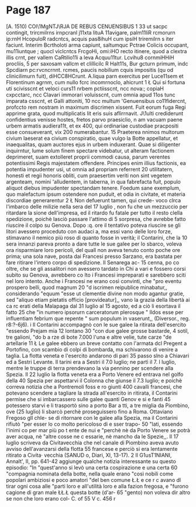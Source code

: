 # Page 187

[A. 1510) COl\1MgNTJ\RJA DE REBUS CENUENSlBUS 1 33 ut sacpc contingit, trircmilrns irnpcranl j11xta lituA 11avigare, palm11liR rcmorurn ip:rnH HcopuloR radcntcs, acquis pas8ihuH cum ipsiH triremilrn s iter faciunt. Interim Bcrtholoti arma capiunt, saltumquc Pctrae Colicis occupant, mu11iuntque ; quocl viclcntcs FrcgoHi, omi:iHO recto itinere, quod a clextra illis crnt, per vallem CaRtilio11i a leva Acquu11tur. Lcvihu8 cornmiHHiH procliis, 5 per saxosam vallcm et clillìcilc R Halt11s, Bur gcturn primum, indc Spcdiarn pc:rvcncrnnt. rcmes, paucis nobilium cquis impositis (qu od clinìcilimurn fuit), diHCC8HCrunt. A.liqua parn exercitus per Luce11sem et Florentinum agrnm, cum nullo fcrc incomrnoclo, ahicrunt 1 Ł Qui si fortuna uti scivisscnt et veloci curs11 nrbem pctiisscnt, ncc nova:; copiaH cxpcctarc, ncc Clavari immorari voluisscnt, cum omnia apud 11os tunc imparata csscnt, et Galli attoniti, 10 ncc multum 'Genuensibus co11fìdercnt, profccto rem nostram in maximum discrimen xissent. Fuit eorum fuga Regi apprime grata, quod multiplicatis Iit eris suis aflìrrnavit. J\1ulti crediderunt confidentius venisse hostes, fretos parvo praesiclio, n am vacuam paene urbem armatis audiera11t, et ex 400, qui ordinariae custodiae pracpositi esse consueverant, vix 200 numerabantur. 15 Praeterea nnimos multorum civium laeserat ea civium conspiratio, quae vulgo la Botte appellatur, et inaequalitas, quam auctores ejus in urbem induxerant. Quae si diligenter inquirntur, lume solum finem spectare videbatur, ut alteram factionem deprimeret, suam extolleret proprii commodi causa, parum verentes potentissimi Regis majestatem offendere. Principes enim illius factionis, ea potentia impudenter usi, ut omnia ad propriam referrent 20 utilitatern, honesti et regii honoris obliti, cum praesertim veriti non sint vegetem argenteam, nomini 'alludentem, in taberna, in qua fabrefacta fuit, populo aliquot diebus impudenter spectandam tenere. Foedum sane exemplum, quo malefactum ipsum ostendere non puduit, et odia in civitate, et materia discordiae generarentur 2 Ł Non defuerunt tamen, qui crede- voco clrca l'imbarco delle milizie nella sera del 17 luglio , non fu che un mezzuccio per ritardare la sione dell'impresa, ed il ritardo fu fatale per tutto il resto clella spedizione, poichè lasciò passare l'attimo di 5 sorpresa, che avrebbe fatto riuscire il colpo su Genova. Dopo :q. ore il tentativo poteva riuscire se gli litori avessero proceduto con audaci a, ma essi vano delle loro forze, stimavano il nemico più roso di quanto fosse in verità; il Contarini, che la 10 sera innanzi pareva pronto a dare tutte le sue galee per lo sbarco, voleva ora risparmiare loro pericoli, del quall non aveva tenuto conto poche ore prima; una sola nave, posta dai Francesi presso Sarzano, era bastata per fare ritirare l'intero corpo di spedizione. Il Senarega ac- 15 cenna, po co oltre, che se gli assalitori non avessero tardato in Chi a vari e fossero corsi subito su Genova, avrebbero co lto i Francesi impreparati e sarebbero sciti nel loro intento. Anche i Francesi ne erano così convinti, che "pro eventu prospero belli, quod magnum 20 "d iscrimen reipublice minabatur,, considerando "equum "esse ut clementie divine non modo agantur gratie, sed "aliquo etiam pietatis officio [provideatur],, vano la grazia della libertà ai ca rc erati della Malapaga dal 31 luglio al 15 agosto, ed a ciò li esortava il fatto 25 che "in numero ipsorurn carceratorum plerosque " lldos esse per influentiam febrium que repente " sum populum in vaserunt,, (Diversor., reg. r8:?-6j6). i Il Contarini accompagnò con le sue galee la ritirata dell'esercito "essendo Prejam mia 12 lontano 30 "con due galee grosse bastarde, 4 sotil, tre galioni, "do b a rze di bote 7.000 l'una e altre velie, tute carze "de artellarie 11 Ł Le galee ebbero un breve contatto con l'armata dcl Pregent a Portofino, con scambio di colpi di bombarda, ma schivarono di venire a taglia. La flotta veneta e l'esercito andarono di pari 35 passo slno a Chiavari ed a Sestri Levante. Il tarini era a Sestri il 7.0 luglio; ne partì il 7. l luglio, mentre le truppe di terra prendevano la via pennino per scendere alla Spezia. Il 22 luglio la flotta veneta era a Porto Venere ed entrava nel golfo della 40 Spezia per aspettarvi il Colonna che giunse il 7.3 luglio; e poichè correva notizia che a Pontremoli foss e ro giunti 400 cavalli francesi, che potevano scendere a tagliare la strada all'esercito in ritirata, il Contarini permise che si imbarcassero sulle galee quanti Genov e si e fanti 45 potessero starvi e li trasportò sino a porto Bar a tti, a tre miglia da Piombino, ove (25 luglio) li sbarcò perchè proseguissero fino a Roma. Ottaviano Fregoso gll chle- se di ritornare con le galee alla Spezia, ma il Contarini rifiutò "per esser lo co molto pericoloso di e sser trapo- 50 "lati, essendo l'inimi co per mar più po t ente de nui e "perchè nè da Porto Venere se potrà aver acqua, nè "altre cosse ne c essarie, nè mancho da le Spezie,,. Il 17 luglio scriveva da Civitavecchia che nel canale di Piombino aveva avuto avviso dell'avanzarsi della flotta 55 francese e perciò si era lentamente ritirato a Civita· vecchia (SANUD o, Diari, XI, 13-17). 2 Il G1usT1NIANI, Annalt', II, pp. 641-42 aggiunge qualche notizia interessante su questo episodio: "In "quest'anno si levò una certa cospirazione e una certa 60 "compagnia nominata della botte, nella quale erano "così nobili come popolari ambiziosi e poco amatori "del ben comune Ł.Ł e ce r c avano dl tirar ogni cosa alle "parti loro e all'utilità loro e alla fazion fregosa, e "furono cagione di gran male ŁŁ.Ł questa botte (d'ar- 65 "gento) non voleva dir altro se non che loro erano col- C. of 55 V c. 456 r